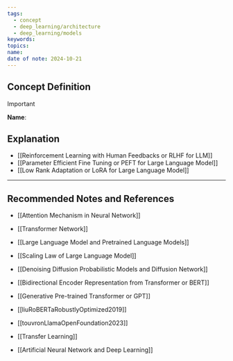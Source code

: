 ```yaml
---
tags:
  - concept
  - deep_learning/architecture
  - deep_learning/models
keywords: 
topics: 
name: 
date of note: 2024-10-21
---
```


## Concept Definition

>[!important]
>**Name**: 



## Explanation

- [[Reinforcement Learning with Human Feedbacks or RLHF for LLM]]
- [[Parameter Efficient Fine Tuning or PEFT for Large Language Model]]
- [[Low Rank Adaptation or LoRA for Large Language Model]]


-----------
##  Recommended Notes and References


- [[Attention Mechanism in Neural Network]]
- [[Transformer Network]]
- [[Large Language Model and Pretrained Language Models]]
- [[Scaling Law of Large Language Model]]


- [[Denoising Diffusion Probabilistic Models and Diffusion Network]]
- [[Bidirectional Encoder Representation from Transformer or BERT]]
- [[Generative Pre-trained Transformer or GPT]]
- [[liuRoBERTaRobustlyOptimized2019]]
- [[touvronLlamaOpenFoundation2023]]


- [[Transfer Learning]]
- [[Artificial Neural Network and Deep Learning]]